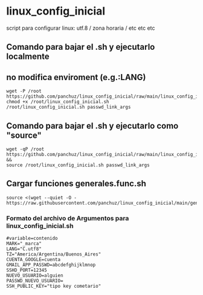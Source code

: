 # linux_config_inicial
script para configurar linux: utf.8 / zona horaria / etc etc etc


## Comando para bajar el .sh y ejecutarlo localmente
## no modifica enviroment (e.g.:LANG)
```
wget -P /root https://github.com/panchuz/linux_config_inicial/raw/main/linux_config_inicial.sh 
chmod +x /root/linux_config_inicial.sh
/root/linux_config_inicial.sh passwd_link_args
```

## Comando para bajar el .sh y ejecutarlo como "source"
```
wget -qP /root https://github.com/panchuz/linux_config_inicial/raw/main/linux_config_inicial.sh &&
source /root/linux_config_inicial.sh passwd_link_args
```

## Cargar funciones generales.func.sh
```
source <(wget --quiet -O - https://raw.githubusercontent.com/panchuz/linux_config_inicial/main/generales.func.sh)
```

### Formato del archivo de Argumentos para linux_config_inicial.sh
```
#variable=contenido
MARK="_marca"
LANG="C.utf8"
TZ="America/Argentina/Buenos_Aires"
CUENTA_GOOGLE=cuenta
GMAIL_APP_PASSWD=abcdefghijklmnop
SSHD_PORT=12345
NUEVO_USUARIO=alguien
PASSWD_NUEVO_USUARIO=
SSH_PUBLIC_KEY="tipo key cometario"
```
